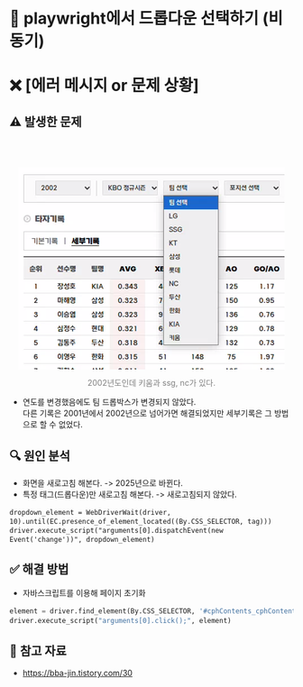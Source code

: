 
# 📌 playwright에서 드롭다운 선택하기 (비동기)

# ❌ [에러 메시지 or 문제 상황]

## ⚠️ 발생한 문제

<p align="center" style="color:gray">
  <!-- 마진은 위아래만 조절하는 것이 정신건강에 좋을 듯 하다. 이미지가 커지면 깨지는 경우가 있는 듯 하다.-->
  <img style="margin:50px 0 10px 0" src="../imgs/python/드롭다운_동기화1.png"/>
  2002년도인데 키움과 ssg, nc가 있다.
</p> 

- 연도를 변경했음에도 팀 드롭박스가 변경되지 않았다.  
  다른 기록은 2001년에서 2002년으로 넘어가면 해결되었지만 세부기록은 그 방법으로 할 수 없었다.  

## 🔍 원인 분석
- 화면을 새로고침 해본다. -> 2025년으로 바뀐다.
- 특정 태그(드롭다운)만 새로고침 해본다. -> 새로고침되지 않았다.
```pyhon
dropdown_element = WebDriverWait(driver, 10).until(EC.presence_of_element_located((By.CSS_SELECTOR, tag)))
driver.execute_script("arguments[0].dispatchEvent(new Event('change'))", dropdown_element)
```

## ✅ 해결 방법
- 자바스크립트를 이용해 페이지 초기화
```python
element = driver.find_element(By.CSS_SELECTOR, '#cphContents_cphContents_cphContents_ucPager_btnNo2')
driver.execute_script("arguments[0].click();", element)
```

## 🔗 참고 자료
- https://bba-jin.tistory.com/30
